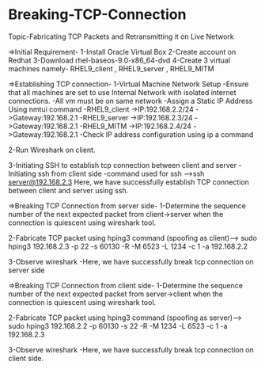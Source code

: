 # Breaking-TCP-Connection
Topic-Fabricating TCP Packets and Retransmitting it on Live Network

=>Initial Requirement-
1-Install Oracle Virtual Box
2-Create account on Redhat
3-Download rhel-baseos-9.0-x86_64-dvd
4-Create 3 virtual machines namely- RHEL9_client , RHEL9_server , RHEL9_MITM


=>Establishing TCP connection-
1-Virtual Machine Network Setup
-Ensure that all machines are set to use Internal Network with isolated internet connections.
-All vm must be on same network
-Assign a Static IP Address Using nmtui command
-RHEL9_client 
   ->IP:192.168.2.2/24
   ->Gateway:192.168.2.1
-RHEL9_server
   ->IP:192.168.2.3/24
   ->Gateway:192.168.2.1
-RHEL9_MITM
   ->IP:192.168.2.4/24
   ->Gateway:192.168.2.1
-Check IP address configuration using ip a command 

2-Run Wireshark on client.

3-Initiating SSH to establish tcp connection between client and server 
-Initiating ssh from client side 
-command used for ssh -->ssh server@192.168.2.3
Here, we have successfully establish TCP connection between client and server using ssh.

=>Breaking TCP Connection from server side-
1-Determine the sequence number of the next expected packet from client->server when the connection is quiescent using wireshark tool.

2-Fabricate TCP packet using hping3 command (spoofing as client)--> sudo hping3 192.168.2.3 -p 22 -s 60130 -R -M 6523 -L 1234 -c 1 -a 192.168.2.2

3-Observe wireshark
 -Here, we have successfully break tcp connection on server side

=>Breaking TCP Connection from client side-
1-Determine the sequence number of the next expected packet from server->client when the connection is quiescent using wireshark tool.

2-Fabricate TCP packet using hping3 command (spoofing as server)--> sudo hping3 192.168.2.2 -p 60130 -s 22 -R -M 1234 -L 6523 -c 1 -a 192.168.2.3

3-Observe wireshark
 -Here, we have successfully break tcp connection on client side.
